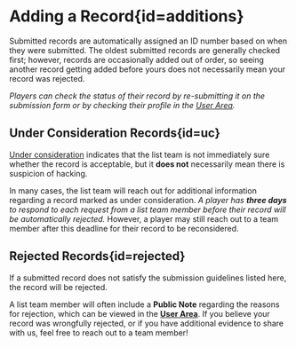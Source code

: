 <div class='panel fade js-scroll-anim' data-anim='fade'>

# Adding a Record{id=additions}

Submitted records are automatically assigned an ID number based on when they were submitted. The oldest submitted records are generally checked first; however, records are occasionally added out of order, so seeing another record getting added before yours does not necessarily mean your record was rejected.

*Players can check the status of their record by re-submitting it on the submission form or by checking their profile in the [User Area](/login).*

## Under Consideration Records{id=uc}

[Under consideration](/guidelines/eligibility/#uc-records) indicates that the list team is not immediately sure whether the record is acceptable, but it **does not** necessarily mean there is suspicion of hacking.

In many cases, the list team will reach out for additional information regarding a record marked as under consideration. *A player has **three days** to respond to each request from a list team member before their record will be automatically rejected.* However, a player may still reach out to a team member after this deadline for their record to be reconsidered.

## Rejected Records{id=rejected}
  
If a submitted record does not satisfy the submission guidelines listed here, the record will be rejected.

A list team member will often include a **Public Note** regarding the reasons for rejection, which can be viewed in the [**User Area**](/login). If you believe your record was wrongfully rejected, or if you have additional evidence to share with us, feel free to reach out to a team member!

</div>
